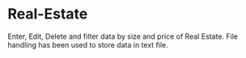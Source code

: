 # Real-Estate
Enter, Edit, Delete and filter data by size and price of Real Estate.
File handling has been used to store data in text file.

